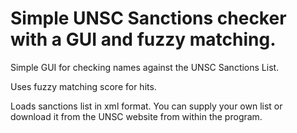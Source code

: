 # Simple UNSC Sanctions checker with a GUI and fuzzy matching.

Simple GUI for checking names against the UNSC Sanctions List.

Uses fuzzy matching score for hits.

Loads sanctions list in xml format. You can supply your own list or download it
from the UNSC website from within the program.



